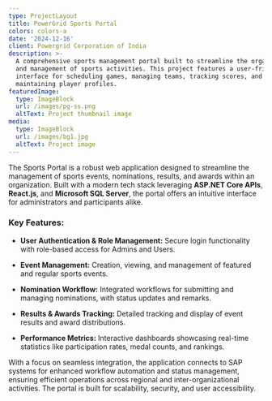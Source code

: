 ```yaml
---
type: ProjectLayout
title: PowerGrid Sports Portal
colors: colors-a
date: '2024-12-16'
client: Powergrid Corporation of India
description: >-
  A comprehensive sports management portal built to streamline the organization
  and management of sports activities. This project features a user-friendly
  interface for scheduling games, managing teams, tracking scores, and
  maintaining player profiles.
featuredImage:
  type: ImageBlock
  url: /images/pg-ss.png
  altText: Project thumbnail image
media:
  type: ImageBlock
  url: /images/bg1.jpg
  altText: Project image
---
```

The Sports Portal is a robust web application designed to streamline the management of sports events, nominations, results, and awards within an organization. Built with a modern tech stack leveraging **ASP.NET Core APIs**, **React.js**, and **Microsoft SQL Server**, the portal offers an intuitive interface for administrators and participants alike.

### Key Features:

*   **User Authentication & Role Management:** Secure login functionality with role-based access for Admins and Users.

*   **Event Management:** Creation, viewing, and management of featured and regular sports events.

*   **Nomination Workflow:** Integrated workflows for submitting and managing nominations, with status updates and remarks.

*   **Results & Awards Tracking:** Detailed tracking and display of event results and award distributions.

*   **Performance Metrics:** Interactive dashboards showcasing real-time statistics like participation rates, medal counts, and rankings.

With a focus on seamless integration, the application connects to SAP systems for enhanced workflow automation and status management, ensuring efficient operations across regional and inter-organizational activities. The portal is built for scalability, security, and user accessibility.
